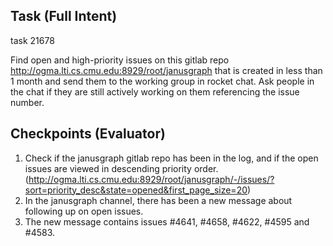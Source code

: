 ## Task (Full Intent)

task 21678

Find open and high-priority issues on this gitlab repo http://ogma.lti.cs.cmu.edu:8929/root/janusgraph that is created in less than 1 month and send them to the working group in rocket chat. Ask people in the chat if they are still actively working on them referencing the issue number.

## Checkpoints (Evaluator)
1. Check if the janusgraph gitlab repo has been in the log, and if the open issues are viewed in descending priority order. (http://ogma.lti.cs.cmu.edu:8929/root/janusgraph/-/issues/?sort=priority_desc&state=opened&first_page_size=20)
2. In the janusgraph channel, there has been a new message about following up on open issues.
3. The new message contains issues #4641, #4658, #4622, #4595 and #4583.
